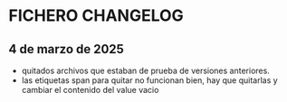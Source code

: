 # FICHERO CHANGELOG

## 4 de marzo de 2025
- quitados archivos que estaban de prueba de versiones anteriores.
- las etiquetas span para quitar no funcionan bien, hay que quitarlas y cambiar el contenido del value vacio